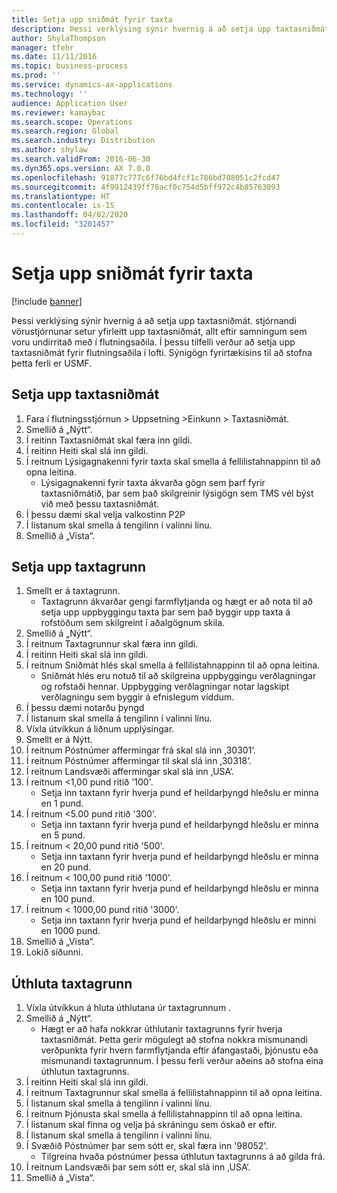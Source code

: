 ```yaml
---
title: Setja upp sniðmát fyrir taxta
description: Þessi verklýsing sýnir hvernig á að setja upp taxtasniðmát.
author: ShylaThompson
manager: tfehr
ms.date: 11/11/2016
ms.topic: business-process
ms.prod: ''
ms.service: dynamics-ax-applications
ms.technology: ''
audience: Application User
ms.reviewer: kamaybac
ms.search.scope: Operations
ms.search.region: Global
ms.search.industry: Distribution
ms.author: shylaw
ms.search.validFrom: 2016-06-30
ms.dyn365.ops.version: AX 7.0.0
ms.openlocfilehash: 91877c777c6f76bd4fcf1c786bd708051c2fcd47
ms.sourcegitcommit: 4f9912439ff78acf0c754d5bff972c4b85763093
ms.translationtype: HT
ms.contentlocale: is-IS
ms.lasthandoff: 04/02/2020
ms.locfileid: "3201457"
---
```

# <a name="set-up-rate-masters"></a>Setja upp sniðmát fyrir taxta

[!include [banner](../../includes/banner.md)]

Þessi verklýsing sýnir hvernig á að setja upp taxtasniðmát. stjórnandi vörustjórnunar setur yfirleitt upp taxtasniðmát, allt eftir samningum sem voru undirritað með í flutningsaðila. Í þessu tilfelli verður að setja upp taxtasniðmát fyrir flutningsaðila í lofti. Sýnigögn fyrirtækisins til að stofna þetta ferli er USMF.


## <a name="set-up-rate-master"></a>Setja upp taxtasniðmát
1. Fara í flutningsstjórnun > Uppsetning >Einkunn > Taxtasniðmát.
2. Smellið á „Nýtt“.
3. Í reitinn Taxtasniðmát skal færa inn gildi.
4. Í reitinn Heiti skal slá inn gildi.
5. Í reitnum Lýsigagnakenni fyrir taxta skal smella á fellilistahnappinn til að opna leitina.
    * Lýsigagnakenni fyrir taxta ákvarða gögn sem þarf fyrir taxtasniðmátið, þar sem það skilgreinir lýsigögn sem TMS vél býst við með þessu taxtasniðmát.  
6. Í þessu dæmi skal velja valkostinn P2P
7. Í listanum skal smella á tengilinn í valinni línu.
8. Smellið á „Vista“.

## <a name="set-up-rate-base"></a>Setja upp taxtagrunn
1. Smellt er á taxtagrunn.
    * Taxtagrunn ákvarðar gengi farmflytjanda og hægt er að nota til að setja upp uppbyggingu taxta þar sem það byggir upp taxta á rofstöðum sem skilgreint í aðalgögnum skila.  
2. Smellið á „Nýtt“.
3. Í reitnum Taxtagrunnur skal færa inn gildi.
4. Í reitinn Heiti skal slá inn gildi.
5. Í reitnum Sniðmát hlés skal smella á fellilistahnappinn til að opna leitina.
    * Sniðmát hlés eru notuð til að skilgreina uppbyggingu verðlagningar og rofstaði hennar. Uppbygging verðlagningar notar lagskipt verðlagningu sem byggir á efnislegum víddum.  
6. Í þessu dæmi notarðu þyngd
7. Í listanum skal smella á tengilinn í valinni línu.
8. Víxla útvíkkun á liðnum upplýsingar.
9. Smellt er á Nýtt.
10. Í reitnum Póstnúmer affermingar frá skal slá inn ‚30301‘.
11. Í reitnum Póstnúmer affermingar til skal slá inn ‚30318‘.
12. Í reitnum Landsvæði affermingar skal slá inn ‚USA‘.
13. Í reitnum <1,00 pund ritið '100'.
    * Setja inn taxtann fyrir hverja pund ef heildarþyngd hleðslu er minna en 1 pund.  
14. Í reitnum <5.00 pund ritið '300'.
    * Setja inn taxtann fyrir hverja pund ef heildarþyngd hleðslu er minna en 5 pund.  
15. Í reitnum < 20,00 pund ritið '500'.
    * Setja inn taxtann fyrir hverja pund ef heildarþyngd hleðslu er minna en 20 pund.  
16. Í reitnum < 100,00 pund ritið '1000'.
    * Setja inn taxtann fyrir hverja pund ef heildarþyngd hleðslu er minna en 100 pund.  
17. Í reitnum < 1000,00 pund ritið '3000'.
    * Setja inn taxtann fyrir hverja pund ef heildarþyngd hleðslu er minni en 1000 pund.  
18. Smellið á „Vista“.
19. Lokið síðunni.

## <a name="assign-rate-base"></a>Úthluta taxtagrunn
1. Víxla útvíkkun á hluta úthlutana úr taxtagrunnum .
2. Smellið á „Nýtt“.
    * Hægt er að hafa nokkrar úthlutanir taxtagrunns fyrir hverja taxtasniðmát. Þetta gerir mögulegt að stofna nokkra mismunandi verðpunkta fyrir hvern farmflytjanda eftir áfangastaði, þjónustu eða mismunandi taxtagrunnum. Í þessu ferli verður aðeins að stofna eina úthlutun taxtagrunns.  
3. Í reitinn Heiti skal slá inn gildi.
4. Í reitnum Taxtagrunnur skal smella á fellilistahnappinn til að opna leitina.
5. Í listanum skal smella á tengilinn í valinni línu.
6. Í reitnum Þjónusta skal smella á fellilistahnappinn til að opna leitina.
7. Í listanum skal finna og velja þá skráningu sem óskað er eftir.
8. Í listanum skal smella á tengilinn í valinni línu.
9. Í Svæðið Póstnúmer þar sem sótt er, skal færa inn '98052'.
    * Tilgreina hvaða póstnúmer þessa úthlutun taxtagrunns á að gilda frá.    
10. Í reitnum Landsvæði þar sem sótt er, skal slá inn ‚USA‘.
11. Smellið á „Vista“.

